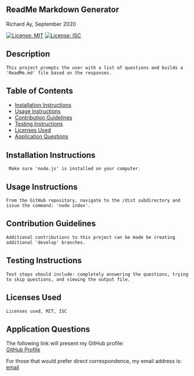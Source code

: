 
    
## ReadMe Markdown Generator

Richard Ay, September 2020

    
  [![License: MIT](https://img.shields.io/badge/License-MIT-yellow.svg)](https://opensource.org/licenses/MIT)  [![License: ISC](https://img.shields.io/badge/License-ISC-blue.svg)](https://opensource.org/licenses/ISC)  
    
## Description
    
    This project prompts the user with a list of questions and builds a 'ReadMe.md' file based on the responses.
  
    
## Table of Contents
* [Installation Instructions](#installation-instructions)
* [Usage Instructions](#usage-instructions)
* [Contribution Guidelines](#contribution-guidelines)
* [Testing Instructions](#testing-instructions)
* [Licenses Used](#licenses-used)
* [Application Questions](#application-questions)
    
  
    
## Installation Instructions
    
     Make sure 'node.js' is installed on your computer. 
  
    
## Usage Instructions
    
    From the GitHub repository, navigate to the /dist subdirectory and issue the command: 'node index'.
  
    
## Contribution Guidelines
    
    Additional contributions to this project can be made be creating additional 'develop' branches.
  
    
## Testing Instructions
    
    Test steps should include: completely answering the questions, trying to skip questions, and viewing the output file.
  
    
## Licenses Used

    Licenses used, MIT, ISC
  
    
## Application Questions
  
  The following link will present my GitHub profile:  
  [GitHub Profile](https://github.com/CaptainRich) 
  
  For those that would prefer direct correspondence, my email address is:  
  [email](rich.ay3896@gmail.com)
  
  